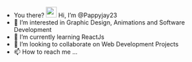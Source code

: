 - You there? <img src="https://raw.githubusercontent.com/MartinHeinz/MartinHeinz/master/wave.gif" width="25px"> Hi, I’m @Pappyjay23
- 👀 I’m interested in Graphic Design, Animations and Software Development
- 🌱 I’m currently learning ReactJs
- 💞️ I’m looking to collaborate on Web Development Projects
- 📫 How to reach me ...

<!---
Pappyjay23/Pappyjay23 is a ✨ special ✨ repository because its `README.md` (this file) appears on your GitHub profile.
You can click the Preview link to take a look at your changes.
--->
